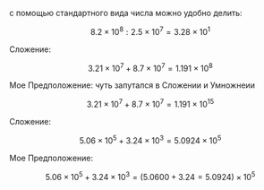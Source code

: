 с помощью стандартного вида числа можно удобно делить:

$$ 8.2 × 10^8 : 2.5 × 10^7 = 3.28 × 10^1$$

Сложение:

$$ 3.21 × 10^7 + 8.7 × 10^7 = 1.191 × 10^8 $$

Мое Предположение: чуть запутался в Сложении и Умножнеии

$$ 3.21 × 10^7 + 8.7 × 10^7 = 1.191 × 10^{15} $$

Сложение:

$$ 5.06 × 10^5 + 3.24 × 10^3 = 5.0924 × 10^5 $$

Мое Предположение:

$$ 5.06 × 10^5 + 3.24 × 10^3 = (5.0600 + 3.24 = 5.0924) × 10^5 $$
